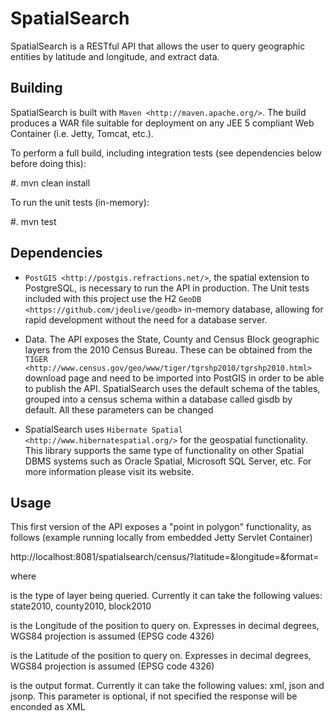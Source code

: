 SpatialSearch
=============

SpatialSearch is a RESTful API that allows the user to query geographic entities by latitude and longitude, and extract data. 

Building
--------

SpatialSearch is built with `Maven <http://maven.apache.org/>`. The build produces a WAR file suitable for deployment on any JEE 5 compliant Web Container (i.e. Jetty, Tomcat, etc.). 

To perform a full build, including integration tests (see dependencies below before doing this):

#. mvn clean install

To run the unit tests (in-memory):

#. mvn test


Dependencies
------------

* `PostGIS <http://postgis.refractions.net/>`, the spatial extension to PostgreSQL, is necessary to run the API in production. The Unit tests included with this project use the H2 `GeoDB <https://github.com/jdeolive/geodb>` in-memory database, allowing for rapid development without the need for a database server. 

* Data. The API exposes the State, County and Census Block geographic layers from the 2010 Census Bureau. These can be obtained from the `TIGER <http://www.census.gov/geo/www/tiger/tgrshp2010/tgrshp2010.html>` download page and need to be imported into PostGIS in order to be able to publish the API. SpatialSearch uses the default schema of the tables, grouped into a census schema within a database called gisdb by default. All these parameters can be changed

* SpatialSearch uses `Hibernate Spatial <http://www.hibernatespatial.org/>` for the geospatial functionality. This library supports the same type of functionality on other Spatial DBMS systems such as Oracle Spatial, Microsoft SQL Server, etc. For more information please visit its website.

Usage
-----

This first version of the API exposes a "point in polygon" functionality, as follows (example running locally from embedded Jetty Servlet Container)

http://localhost:8081/spatialsearch/census/<geography>?latitude=<latitude>&longitude=<longitude>&format=<format>

where

<geography> is the type of layer being queried. Currently it can take the following values: state2010, county2010, block2010

<longitude> is the Longitude of the position to query on. Expresses in decimal degrees, WGS84 projection is assumed (EPSG code 4326)

<latitude> is the Latitude of the position to query on. Expresses in decimal degrees, WGS84 projection is assumed (EPSG code 4326)

<format> is the output format. Currently it can take the following values: xml, json and jsonp. This parameter is optional, if not specified the response will be enconded as XML

